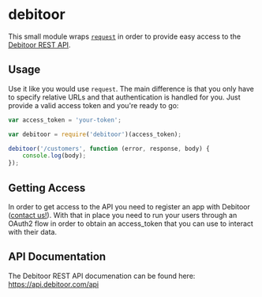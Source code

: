# debitoor #
This small module wraps [`request`](https://github.com/mikeal/request) in order to provide easy access to the [Debitoor REST API](https://api.debitoor.com/api).

## Usage ##
Use it like you would use `request`. The main difference is that you only have to specify relative URLs and that authentication is handled for you. Just provide a valid access token and you're ready to go:

```js
var access_token = 'your-token';

var debitoor = require('debitoor')(access_token);

debitoor('/customers', function (error, response, body) {
	console.log(body);
});
```

## Getting Access ##
In order to get access to the API you need to register an app with Debitoor ([contact us!](mailto:team@debitoor.com)). With that in place you need to run your users through an OAuth2 flow in order to obtain an access_token that you can use to interact with their data.


## API Documentation ##
The Debitoor REST API documenation can be found here: https://api.debitoor.com/api